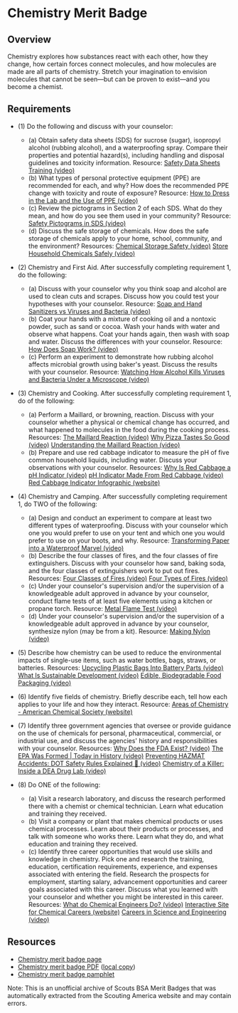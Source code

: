 

# Chemistry Merit Badge


## Overview



Chemistry explores how substances react with each other, how they change, how certain forces connect molecules, and how molecules are made are all parts of chemistry. Stretch your imagination to envision molecules that cannot be seen—but can be proven to exist—and you become a chemist.

## Requirements

* (1) Do the following and discuss with your counselor:
    * (a) Obtain safety data sheets (SDS) for sucrose (sugar), isopropyl alcohol (rubbing alcohol), and a waterproofing spray. Compare their properties and potential hazard(s), including handling and disposal guidelines and toxicity information. Resource: [Safety Data Sheets Training (video)](https://www.youtube.com/watch?v=_yWF-w3CwmU)
    * (b) What types of personal protective equipment (PPE) are recommended for each, and why? How does the recommended PPE change with toxicity and route of exposure? Resource: [How to Dress in the Lab and the Use of PPE (video)](https://youtu.be/i1D6zpSw_6Q?si=ktvcHSrfviHvAK2z)
    * (c) Review the pictograms in Section 2 of each SDS. What do they mean, and how do you see them used in your community? Resource: [Safety Pictograms in SDS (video)](https://youtube.com/shorts/x_TebXJET0Y?si=Lualg-CYIcshzBxE)
    * (d) Discuss the safe storage of chemicals. How does the safe storage of chemicals apply to your home, school, community, and the environment? Resources: [Chemical Storage Safety (video)](https://youtu.be/4GUSQj-xOBY?si=CI7Brkhm2NkXs4Wl) [Store Household Chemicals Safely (video)](https://youtube.com/shorts/9kK3sW1uu9U?si=Nc9ghap1S8ti5wgi)


* (2) Chemistry and First Aid. After successfully completing requirement 1, do the following:
    * (a) Discuss with your counselor why you think soap and alcohol are used to clean cuts and scrapes. Discuss how you could test your hypotheses with your counselor. Resource: [Soap and Hand Sanitizers vs Viruses and Bacteria (video)](https://www.youtube.com/watch?v=x7KKkElpyKQ)
    * (b) Coat your hands with a mixture of cooking oil and a nontoxic powder, such as sand or cocoa. Wash your hands with water and observe what happens. Coat your hands again, then wash with soap and water. Discuss the differences with your counselor. Resource: [How Does Soap Work? (video)](https://www.youtube.com/shorts/Jx5BgbIkXEs)
    * (c) Perform an experiment to demonstrate how rubbing alcohol affects microbial growth using baker's yeast. Discuss the results with your counselor. Resource: [Watching How Alcohol Kills Viruses and Bacteria Under a Microscope (video)](https://www.youtube.com/shorts/Jx5BgbIkXEs)


* (3) Chemistry and Cooking. After successfully completing requirement 1, do of the following:
    * (a) Perform a Maillard, or browning, reaction. Discuss with your counselor whether a physical or chemical change has occurred, and what happened to molecules in the food during the cooking process. Resources: [The Maillard Reaction (video)](https://youtu.be/rs1JLYXROVU) [Why Pizza Tastes So Good (video)](https://youtu.be/tOkCgAwhh9U) [Understanding the Maillard Reaction (video)](https://www.youtube.com/watch?v=5lKzZc_OO7U)
    * (b) Prepare and use red cabbage indicator to measure the pH of five common household liquids, including water. Discuss your observations with your counselor. Resources: [Why Is Red Cabbage a pH Indicator (video)](https://youtu.be/4AElaDIhMyA?si=Xy70e7RL3auxEy8F) [pH Indicator Made From Red Cabbage (video)](https://youtu.be/hPcRylO4lQM?si=tMGhB4e9QtPvN3Xx) [Red Cabbage Indicator Infographic (website)](https://www.compoundchem.com/2017/05/18/red-cabbage/)


* (4) Chemistry and Camping. After successfully completing requirement 1, do TWO of the following:
    * (a) Design and conduct an experiment to compare at least two different types of waterproofing. Discuss with your counselor which one you would prefer to use on your tent and which one you would prefer to use on your boots, and why. Resource: [Transforming Paper into a Waterproof Marvel (video)](https://www.youtube.com/shorts/s3fDbnfolCM)
    * (b) Describe the four classes of fires, and the four classes of fire extinguishers. Discuss with your counselor how sand, baking soda, and the four classes of extinguishers work to put out fires. Resources: [Four Classes of Fires (video)](https://www.youtube.com/watch?v=B8PrA_AOa6w) [Four Types of Fires (video)](https://www.youtube.com/watch?v=Epa_2mCi4lw)
    * (c) Under your counselor's supervision and/or the supervision of a knowledgeable adult approved in advance by your counselor, conduct flame tests of at least five elements using a kitchen or propane torch. Resource: [Metal Flame Test (video)](https://www.youtube.com/watch?v=7hC-KyFraCQ)
    * (d) Under your counselor's supervision and/or the supervision of a knowledgeable adult approved in advance by your counselor, synthesize nylon (may be from a kit). Resource: [Making Nylon (video)](https://www.youtube.com/watch?v=NQpTQFGKRN8)


* (5) Describe how chemistry can be used to reduce the environmental impacts of single-use items, such as water bottles, bags, straws, or batteries. Resources:  [Upcycling Plastic Bags Into Battery Parts (video)](https://youtu.be/0maMpqRcmpc?si=UrAlTaUPdiVmzjfK)  [What Is Sustainable Development (video)](https://youtu.be/m-5UD9xpa6o?feature=shared)  [Edible, Biodegradable Food Packaging (video)](https://youtu.be/wt32GgQGTcI?si=kWEnOpNvegPFNKRg)
* (6) Identify five fields of chemistry. Briefly describe each, tell how each applies to your life and how they interact. Resource:  [Areas of Chemistry - American Chemical Society (website)](https://www.acs.org/careers/chemical-sciences/areas.html)
* (7) Identify three government agencies that oversee or provide guidance on the use of chemicals for personal, pharmaceutical, commercial, or industrial use, and discuss the agencies' history and responsibilities with your counselor. Resources:  [Why Does the FDA Exist? (video)](https://youtu.be/DmYX23j5rnQ?si=O16gv-2M6VzHE5N1)  [The EPA Was Formed | Today in History (video)](https://youtu.be/cvM54p1CQeA?si=Cn6qlMYp9NcalK5W)  [Preventing HAZMAT Accidents: DOT Safety Rules Explained 🧪 (video)](https://youtu.be/T0xn38nYSig?si=MCKBwz8JCPPjOdGt)  [Chemistry of a Killer: Inside a DEA Drug Lab (video)](https://youtu.be/MATaoXb924o?si=wi2SAv4bm-He7g2D)
* (8) Do ONE of the following:
    * (a) Visit a research laboratory, and discuss the research performed there with a chemist or chemical technician. Learn what education and training they received.
    * (b) Visit a company or plant that makes chemical products or uses chemical processes. Learn about their products or processes, and talk with someone who works there. Learn what they do, and what education and training they received.
    * (c) Identify three career opportunities that would use skills and knowledge in chemistry. Pick one and research the training, education, certification requirements, experience, and expenses associated with entering the field. Research the prospects for employment, starting salary, advancement opportunities and career goals associated with this career. Discuss what you learned with your counselor and whether you might be interested in this career. Resources: [What do Chemical Engineers Do? (video)](https://youtu.be/k-7B_YfHWXQ?si=IzIXY1zQaloFTLhM) [Interactive Site for Chemical Careers (website)](https://www.acs.org/careers/chemical-sciences.html) [Careers in Science and Engineering (video)](https://youtu.be/L7GAx9b8HAQ?si=N6v5La0u1Mp5iSER)




## Resources

- [Chemistry merit badge page](https://www.scouting.org/merit-badges/chemistry/)
- [Chemistry merit badge PDF](https://filestore.scouting.org/filestore/Merit_Badge_ReqandRes/Pamphlets/Chemistry_2023.pdf) ([local copy](files/chemistry-merit-badge.pdf))
- [Chemistry merit badge pamphlet](https://www.scoutshop.org/bsa-chemistry-merit-badge-pamphlet-boy-scouts-of-america-660394.html)

Note: This is an unofficial archive of Scouts BSA Merit Badges that was automatically extracted from the Scouting America website and may contain errors.